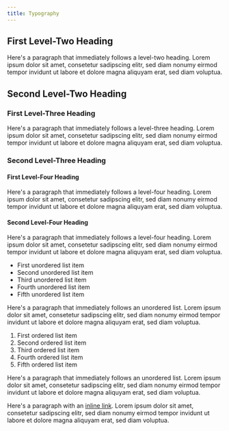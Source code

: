 ```yaml
---
title: Typography
---
```

## First Level-Two Heading

Here's a paragraph that immediately follows a level-two heading. Lorem ipsum dolor sit amet, consetetur sadipscing
elitr, sed diam nonumy eirmod tempor invidunt ut labore et dolore magna aliquyam erat, sed diam voluptua.

## Second Level-Two Heading

### First Level-Three Heading

Here's a paragraph that immediately follows a level-three heading. Lorem ipsum dolor sit amet, consetetur sadipscing
elitr, sed diam nonumy eirmod tempor invidunt ut labore et dolore magna aliquyam erat, sed diam voluptua.

### Second Level-Three Heading

#### First Level-Four Heading

Here's a paragraph that immediately follows a level-four heading. Lorem ipsum dolor sit amet, consetetur sadipscing
elitr, sed diam nonumy eirmod tempor invidunt ut labore et dolore magna aliquyam erat, sed diam voluptua.

#### Second Level-Four Heading

Here's a paragraph that immediately follows a level-four heading. Lorem ipsum dolor sit amet, consetetur sadipscing
elitr, sed diam nonumy eirmod tempor invidunt ut labore et dolore magna aliquyam erat, sed diam voluptua.

* First unordered list item
* Second unordered list item
* Third unordered list item
* Fourth unordered list item
* Fifth unordered list item

Here's a paragraph that immediately follows an unordered list. Lorem ipsum dolor sit amet, consetetur sadipscing
elitr, sed diam nonumy eirmod tempor invidunt ut labore et dolore magna aliquyam erat, sed diam voluptua.

1. First ordered list item
2. Second ordered list item
3. Third ordered list item
4. Fourth ordered list item
5. Fifth ordered list item

Here's a paragraph that immediately follows an unordered list. Lorem ipsum dolor sit amet, consetetur sadipscing
elitr, sed diam nonumy eirmod tempor invidunt ut labore et dolore magna aliquyam erat, sed diam voluptua.

Here's a paragraph with an [inline link](/typography/). Lorem ipsum dolor sit amet, consetetur sadipscing
elitr, sed diam nonumy eirmod tempor invidunt ut labore et dolore magna aliquyam erat, sed diam voluptua.
